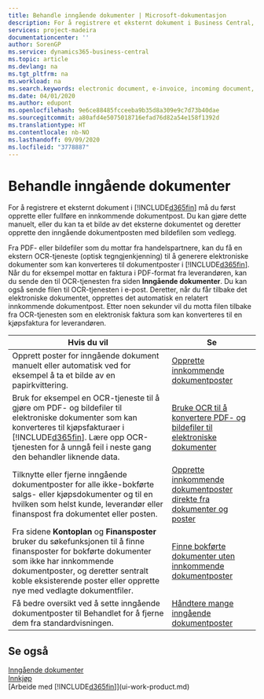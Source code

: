 ```yaml
---
title: Behandle inngående dokumenter | Microsoft-dokumentasjon
description: For å registrere et eksternt dokument i Business Central, for eksempel en PDF, må du først opprette eller fullføre en innkommende dokumentpost.
services: project-madeira
documentationcenter: ''
author: SorenGP
ms.service: dynamics365-business-central
ms.topic: article
ms.devlang: na
ms.tgt_pltfrm: na
ms.workload: na
ms.search.keywords: electronic document, e-invoice, incoming document, OCR, ecommerce, document exchange, import invoice
ms.date: 04/01/2020
ms.author: edupont
ms.openlocfilehash: 9e6ce88485fcceeba9b35d8a309e9c7d73b40dae
ms.sourcegitcommit: a80afd4e5075018716efad76d82a54e158f1392d
ms.translationtype: HT
ms.contentlocale: nb-NO
ms.lasthandoff: 09/09/2020
ms.locfileid: "3778887"
---
```

# <a name="processing-incoming-documents"></a>Behandle inngående dokumenter
For å registrere et eksternt dokument i [!INCLUDE[d365fin](includes/d365fin_md.md)] må du først opprette eller fullføre en innkommende dokumentpost. Du kan gjøre dette manuelt, eller du kan ta et bilde av det eksterne dokumentet og deretter opprette den inngående dokumentposten med bildefilen som vedlegg.

Fra PDF- eller bildefiler som du mottar fra handelspartnere, kan du få en ekstern OCR-tjeneste (optisk tegngjenkjenning) til å generere elektroniske dokumenter som kan konverteres til dokumentposter i [!INCLUDE[d365fin](includes/d365fin_md.md)]. Når du for eksempel mottar en faktura i PDF-format fra leverandøren, kan du sende den til OCR-tjenesten fra siden **Inngående dokumenter**. Du kan også sende filen til OCR-tjenesten i e-post. Deretter, når du får tilbake det elektroniske dokumentet, opprettes det automatisk en relatert innkommende dokumentpost. Etter noen sekunder vil du motta filen tilbake fra OCR-tjenesten som en elektronisk faktura som kan konverteres til en kjøpsfaktura for leverandøren.

| Hvis du vil | Se |
| --- | --- |
| Opprett poster for inngående dokument manuelt eller automatisk ved for eksempel å ta et bilde av en papirkvittering. |[Opprette innkommende dokumentposter](across-how-create-income-document-records.md) |
| Bruk for eksempel en OCR-tjeneste til å gjøre om PDF- og bildefiler til elektroniske dokumenter som kan konverteres til kjøpsfakturaer i [!INCLUDE[d365fin](includes/d365fin_md.md)]. Lære opp OCR-tjenesten for å unngå feil i neste gang den behandler liknende data. |[Bruke OCR til å konvertere PDF- og bildefiler til elektroniske dokumenter](across-how-use-ocr-pdf-images-files.md) |
| Tilknytte eller fjerne inngående dokumentposter for alle ikke-bokførte salgs- eller kjøpsdokumenter og til en hvilken som helst kunde, leverandør eller finanspost fra dokumentet eller posten. |[Opprette innkommende dokumentposter direkte fra dokumenter og poster](across-how-connect-disconnect-income-document-records.md) |
| Fra sidene **Kontoplan** og **Finansposter** bruker du søkefunksjonen til å finne finansposter for bokførte dokumenter som ikke har innkommende dokumentposter, og deretter sentralt koble eksisterende poster eller opprette nye med vedlagte dokumentfiler. |[Finne bokførte dokumenter uten innkommende dokumentposter](across-how-find-posted-documents-without-income-document-records.md) |
| Få bedre oversikt ved å sette inngående dokumentposter til Behandlet for å fjerne dem fra standardvisningen. |[Håndtere mange inngående dokumentposter](across-how-manage-many-income-document-records.md) |

## <a name="see-also"></a>Se også
[Inngående dokumenter](across-income-documents.md)  
[Innkjøp](purchasing-manage-purchasing.md)  
[Arbeide med [!INCLUDE[d365fin](includes/d365fin_md.md)]](ui-work-product.md)
